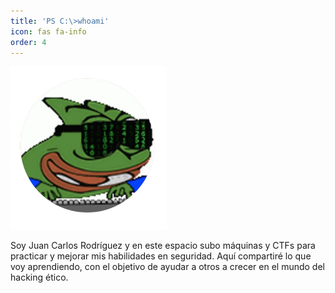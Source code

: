 ```yaml
---
title: 'PS C:\>whoami'
icon: fas fa-info
order: 4
---
```


<img src="/assets/avatar.png" alt="img" width="250px">

Soy Juan Carlos Rodríguez y en este espacio subo máquinas y CTFs para practicar y mejorar mis habilidades en seguridad. Aquí compartiré lo que voy aprendiendo, con el objetivo de ayudar a otros a crecer en el mundo del hacking ético.
